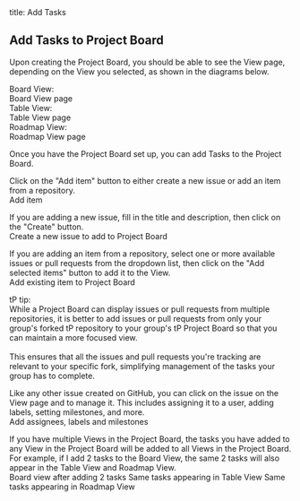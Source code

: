 <frontmatter>
  title: Add Tasks
</frontmatter>

<br>

## Add Tasks to Project Board

Upon creating the Project Board, you should be able to see the View page,
depending on the View you selected, as shown in the diagrams below.

Board View:
<br>
<pic src="../images/empty-board.png" width="700" alt="Empty board view">
Board View page
</pic>
<br>
Table View:
<br>
<pic src="../images/empty-table.png" width="700" alt="Empty table view">
Table View page
</pic>
<br>
Roadmap View:
<br>
<pic src="../images/empty-roadmap.png" width="700" alt="Empty roadmap view">
Roadmap View page
</pic>

Once you have the Project Board set up,
you can add <tooltip content="Tasks are usually issues or pull requests."
placement="top">Tasks</tooltip> to the Project Board.

Click on the "Add item" button to either create a new issue or add an item
from a repository.
<br>
<pic src="../images/board-add-task.png" width="400" alt="Add item">
Add item
</pic>
<br>

If you are adding a new issue, fill in the title and description, then click on the
"Create" button.
<br>
<pic src="../images/new-issue.png" width="700" alt="Add new issue">
Create a new issue to add to Project Board
</pic>
<br>

If you are adding an item from a repository, select one or more available issues or
pull requests from the dropdown list, then click on the "Add selected items" button
to add it to the View.
<br>
<pic src="../images/add-existing-item.png" width="700" alt="Add existing item">
Add existing item to Project Board
</pic>
<br>

<box type="tip">
tP tip:
<br>
While a Project Board can display issues or pull requests from multiple repositories, it is better 
to add issues or pull requests from only your group's forked tP repository to your group's tP Project Board 
so that you can maintain a more focused view. 
<br>
<br>
This ensures that all the issues and pull requests you're tracking are relevant to your specific fork, 
simplifying management of the tasks your group has to complete.
</box>

Like any other issue created on GitHub, you can click on the issue on the View page and to manage it.
This includes assigning it to a user, adding labels, setting milestones, and more.
<br>
<pic src="../images/labels.png" width="700" alt="Add assignees, labels and milestones">
Add assignees, labels and milestones
</pic>
<br>

If you have multiple Views in the Project Board, the tasks you have added to any View in the Project Board will
be added to all Views in the Project Board. For example, if I add 2 tasks to the Board View, the same 2 tasks
will also appear in the Table View and Roadmap View.
<br>
<pic src="../images/new-board-view.png" width="700" alt="Board View after addint 2 tasks">
Board view after adding 2 tasks
</pic>
<pic src="../images/new-table-view.png" width="700" alt="Same tasks appearing in Table View">
Same tasks appearing in Table View
</pic>
<pic src="../images/new-roadmap-view.png" width="700" alt="Same tasks appearing in Roadmap View">
Same tasks appearing in Roadmap View
</pic>